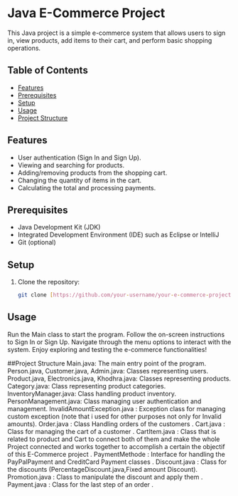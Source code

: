 # Java E-Commerce Project

This Java project is a simple e-commerce system that allows users to sign in, view products, add items to their cart, and perform basic shopping operations.

## Table of Contents

- [Features](#features)
- [Prerequisites](#prerequisites)
- [Setup](#setup)
- [Usage](#usage)
- [Project Structure](#project-structure)

## Features

- User authentication (Sign In and Sign Up).
- Viewing and searching for products.
- Adding/removing products from the shopping cart.
- Changing the quantity of items in the cart.
- Calculating the total and processing payments.

## Prerequisites

- Java Development Kit (JDK)
- Integrated Development Environment (IDE) such as Eclipse or IntelliJ
- Git (optional)

## Setup

1. Clone the repository:

   ```bash
   git clone [https://github.com/your-username/your-e-commerce-project.git](https://github.com/meliuos/E-Commerce-Project)
## Usage
Run the Main class to start the program.
Follow the on-screen instructions to Sign In or Sign Up.
Navigate through the menu options to interact with the system.
Enjoy exploring and testing the e-commerce functionalities!

##Project Structure
Main.java: The main entry point of the program.
Person.java, Customer.java, Admin.java: Classes representing users.
Product.java, Electronics.java, Khodhra.java: Classes representing products.
Category.java: Class representing product categories.
InventoryManager.java: Class handling product inventory.
PersonManagement.java: Class managing user authentication and management.
InvalidAmountException.java : Exception class for managing custom exception (note that i used for other purposes not only for Invalid amounts).
Order.java : Class Handling orders of the customers .
Cart.java : Class for managing the cart of a customer .
CartItem.java : Class that is related to product and Cart to connect both of them and make the whole Project connected and works together to accomplish a certain the objectif of this E-Commerce project .
PaymentMethode : Interface for handling the PayPalPayment and CreditCard Payment classes .
Discount.java : Class for the discounts (PercentageDiscount.java,Fixed amount Discount).
Promotion.java : Class to manipulate the discount and apply them .
Payment.java : Class for the last step of an order .

